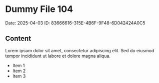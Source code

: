 # Dummy File 104

Date: 2025-04-03
ID: 83666616-315E-4B6F-9F48-6D042424A0C5

## Content

Lorem ipsum dolor sit amet, consectetur adipiscing elit.
Sed do eiusmod tempor incididunt ut labore et dolore magna aliqua.

* Item 1
* Item 2
* Item 3
